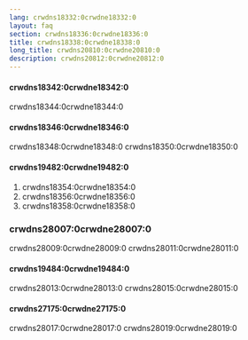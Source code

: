 ```yaml
---
lang: crwdns18332:0crwdne18332:0
layout: faq
section: crwdns18336:0crwdne18336:0
title: crwdns18338:0crwdne18338:0
long_title: crwdns20810:0crwdne20810:0
description: crwdns20812:0crwdne20812:0
---
```


#### crwdns18342:0crwdne18342:0
crwdns18344:0crwdne18344:0

#### crwdns18346:0crwdne18346:0
crwdns18348:0crwdne18348:0 crwdns18350:0crwdne18350:0

#### crwdns19482:0crwdne19482:0
1. crwdns18354:0crwdne18354:0
1. crwdns18356:0crwdne18356:0
1. crwdns18358:0crwdne18358:0

### crwdns28007:0crwdne28007:0
crwdns28009:0crwdne28009:0 crwdns28011:0crwdne28011:0

#### crwdns19484:0crwdne19484:0
crwdns28013:0crwdne28013:0 crwdns28015:0crwdne28015:0

#### crwdns27175:0crwdne27175:0
crwdns28017:0crwdne28017:0 crwdns28019:0crwdne28019:0
